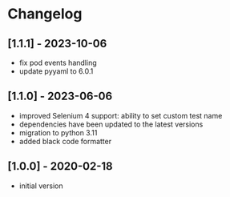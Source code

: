 # Changelog

## [1.1.1] - 2023-10-06

- fix pod events handling
- update pyyaml to 6.0.1

## [1.1.0] - 2023-06-06

- improved Selenium 4 support: ability to set custom test name
- dependencies have been updated to the latest versions
- migration to python 3.11
- added black code formatter

## [1.0.0] - 2020-02-18

- initial version
